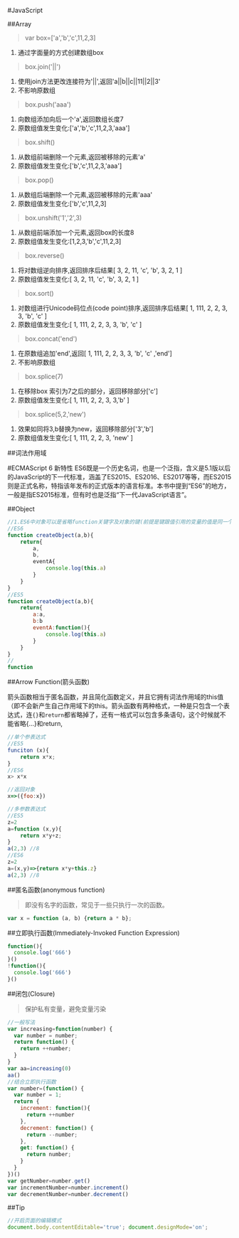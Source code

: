 #JavaScript

##Array

>var box=['a','b','c',11,2,3]

1. 通过字面量的方式创建数组box

>box.join('||')  

1. 使用join方法更改连接符为'||',返回'a||b||c||11||2||3'
2. 不影响原数组

>box.push('aaa')

1. 向数组添加向后一个'a',返回数组长度7
2. 原数组值发生变化:['a','b','c',11,2,3,'aaa']

>box.shift()

1. 从数组前端删除一个元素,返回被移除的元素'a'
2. 原数组值发生变化:['b','c',11,2,3,'aaa']

>box.pop()

1. 从数组后端删除一个元素,返回被移除的元素'aaa'
2. 原数组值发生变化:['b','c',11,2,3]

>box.unshift('1','2',3)

1. 从数组前端添加一个元素,返回box的长度8
2. 原数组值发生变化:[1,2,3,'b','c',11,2,3]

>box.reverse()

1. 将对数组逆向排序,返回排序后结果[ 3, 2, 11, 'c', 'b', 3, 2, 1 ]
2. 原数组值发生变化:[ 3, 2, 11, 'c', 'b', 3, 2, 1 ]

>box.sort()

1. 对数组进行Unicode码位点(code point)排序,返回排序后结果[ 1, 111, 2, 2, 3, 3, 'b', 'c' ]
2. 原数组值发生变化:[ 1, 111, 2, 2, 3, 3, 'b', 'c' ]


>box.concat('end')

1. 在原数组追加'end',返回[ 1, 111, 2, 2, 3, 3, 'b', 'c' ,'end']
2. 不影响原数组

>box.splice(7)

1. 在移除box 索引为7之后的部分，返回移除部分['c']
2. 原数组值发生变化:[ 1, 111, 2, 2, 3, 3,'b' ]

>box.splice(5,2,'new')

1. 效果如同将3,b替换为new，返回移除部分['3','b']
2. 原数组值发生变化:[ 1, 111, 2, 2, 3, 'new' ]


##词法作用域

#ECMAScript 6 新特性
ES6既是一个历史名词，也是一个泛指，含义是5.1版以后的JavaScript的下一代标准，涵盖了ES2015、ES2016、ES2017等等，而ES2015则是正式名称，特指该年发布的正式版本的语言标准。本书中提到“ES6”的地方，一般是指ES2015标准，但有时也是泛指“下一代JavaScript语言”。

##Object
```JavaScript
//1.ES6中对象可以是省略function关键字及对象的键(前提是键跟值引用的变量的值是同一个名字)
//ES6
function createObject(a,b){
    return{
        a,
        b,
        eventA{
            console.log(this.a)
        }
    }
}
//ES5
function createObject(a,b){
    return{
        a:a,
        b:b
        eventA:function(){
            console.log(this.a)
        }
    }
}
//
function
```
##Arrow Function(箭头函数)

箭头函数相当于匿名函数，并且简化函数定义，并且它拥有词法作用域的this值（即不会新产生自己作用域下的this。箭头函数有两种格式，一种是只包含一个表达式，连`{}`和`return`都省略掉了，还有一格式可以包含多条语句，这个时候就不能省略{...}和return,
```JavaScript
//单个参表达式
//ES5
funciton (x){
	return x*x;
}
//ES6
x> x*x

//返回对象
x=>({foo:x})

//多参数表达式
//ES5
z=2
a=function (x,y){
	return x*y+z;
}
a(2,3) //8
//ES6
z=2
a=(x,y)=>{return x*y+this.z}
a(2,3) //8


```

##匿名函数(anonymous function)

> 即没有名字的函数，常见于一些只执行一次的函数。

```JavaScript
var x = function (a, b) {return a * b};

```

##立即执行函数(Immediately-Invoked Function Expression)

```JavaScript
function(){
  console.log('666')
}()
!function(){
  console.log('666')
}()

```
##闭包(Closure)

> 保护私有变量，避免变量污染


```JavaScript
//一般写法
var increasing=function(number) {
  var number = number;
  return function() {
    return ++number;
  }
}
var aa=increasing(0)
aa()
//结合立即执行函数
var number=(function() {
  var number = 1;
  return {
    increment: function(){
      return ++number
    },
    decrement: function() {
      return --number;
    },
    get: function() {
      return number;
    }
  }
})()
var getNumber=number.get()
var incrementNumber=number.increment()
var decrementNumber=number.decrement()
```

##Tip

```JavaScript
//开启页面的编辑模式
document.body.contentEditable='true'; document.designMode='on';
```
